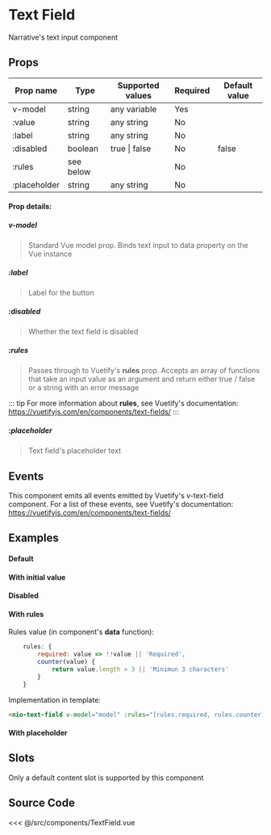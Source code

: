 # Text Field

Narrative's text input component

## Props

| Prop name      | Type         | Supported values  | Required | Default value
| -------------- | ------------ | ----------------- | -------- | -------------
| v-model        | string       | any variable      | Yes      |
| :value 				 | string       | any string        | No       |
| :label         | string       | any string        | No       |
| :disabled      | boolean      | true \| false     | No       | false
| :rules  		 	 | see below    |                   | No       | 
| :placeholder   | string       | any string        | No       |

#### Prop details:

##### v-model
> Standard Vue model prop. Binds text input to data property on the Vue instance

##### :label
> Label for the button

##### :disabled
> Whether the text field is disabled

##### :rules
> Passes through to Vuetify's **rules** prop. Accepts an array of functions that take an input value as an argument and return either true / false or a string with an error message

::: tip
For more information about **rules**, see Vuetify's documentation: <a href="https://vuetifyjs.com/en/components/text-fields/">https://vuetifyjs.com/en/components/text-fields/</a>
:::

##### :placeholder
> Text field's placeholder text

## Events

This component emits all events emitted by Vuetify's v-text-field component. For a list of these events, see Vuetify's documentation: <a href="https://vuetifyjs.com/en/components/text-fields/">https://vuetifyjs.com/en/components/text-fields/</a>

## Examples

#### Default
<Demo componentName="examples-text-fields-default-doc"/>

#### With initial value
<Demo componentName="examples-text-fields-initial-value-doc"/>

#### Disabled
<Demo componentName="examples-text-fields-disabled-doc"/>

#### With rules
<Demo componentName="examples-text-fields-rules-doc"/>

Rules value (in component's **data** function):

```javascript
	rules: {
		required: value => !!value || 'Required',
		counter(value) {
			return value.length > 3 || 'Minimun 3 characters'
		}
	}
```

Implementation in template:

```html
<nio-text-field v-model="model" :rules="[rules.required, rules.counter]"></nio-text-field>
```

#### With placeholder
<Demo componentName="examples-text-fields-placeholder-doc"/>

## Slots

Only a default content slot is supported by this component

## Source Code

<SourceCode>
<<< @/src/components/TextField.vue
</SourceCode>

